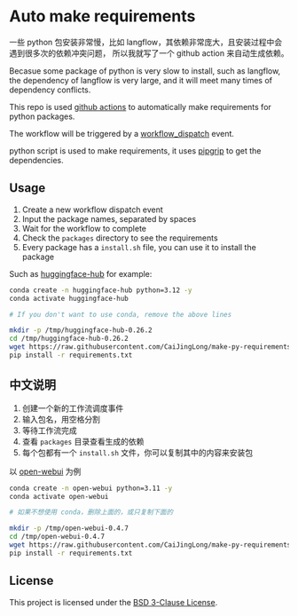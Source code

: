 # Auto make requirements

一些 python 包安装非常慢，比如 langflow，其依赖非常庞大，且安装过程中会遇到很多次的依赖冲突问题，
所以我就写了一个 github action 来自动生成依赖。

Becasue some package of python is very slow to install, such as langflow, the dependency of langflow is very large,
and it will meet many times of dependency conflicts.

This repo is used [github actions](https://docs.github.com/en/actions) to automatically make requirements for python packages.

The workflow will be triggered by a [workflow_dispatch](https://docs.github.com/en/actions/using-workflows/events-that-trigger-workflows#workflow_dispatch) event.

python script is used to make requirements, it uses [pipgrip](https://github.com/ddelange/pipgrip) to get the dependencies.

## Usage

1. Create a new workflow dispatch event
2. Input the package names, separated by spaces
3. Wait for the workflow to complete
4. Check the `packages` directory to see the requirements
5. Every package has a `install.sh` file, you can use it to install the package

Such as [huggingface-hub](https://github.com/CaiJingLong/make-py-requirements/blob/main/packages/huggingface-hub/0.26.2/install.sh) for example:

```sh
conda create -n huggingface-hub python=3.12 -y
conda activate huggingface-hub

# If you don't want to use conda, remove the above lines

mkdir -p /tmp/huggingface-hub-0.26.2
cd /tmp/huggingface-hub-0.26.2
wget https://raw.githubusercontent.com/CaiJingLong/make-py-requirements/refs/heads/main/packages/huggingface-hub/0.26.2/requirements.txt
pip install -r requirements.txt
```

## 中文说明

1. 创建一个新的工作流调度事件
2. 输入包名，用空格分割
3. 等待工作流完成
4. 查看 `packages` 目录查看生成的依赖
5. 每个包都有一个 `install.sh` 文件，你可以复制其中的内容来安装包

以 [open-webui](https://github.com/CaiJingLong/make-py-requirements/blob/main/packages/open-webui/0.4.7/install.sh) 为例

```sh
conda create -n open-webui python=3.11 -y
conda activate open-webui

# 如果不想使用 conda，删除上面的，或只复制下面的

mkdir -p /tmp/open-webui-0.4.7
cd /tmp/open-webui-0.4.7
wget https://raw.githubusercontent.com/CaiJingLong/make-py-requirements/refs/heads/main/packages/open-webui/0.4.7/requirements.txt
pip install -r requirements.txt
```

## License

This project is licensed under the [BSD 3-Clause License](LICENSE).
